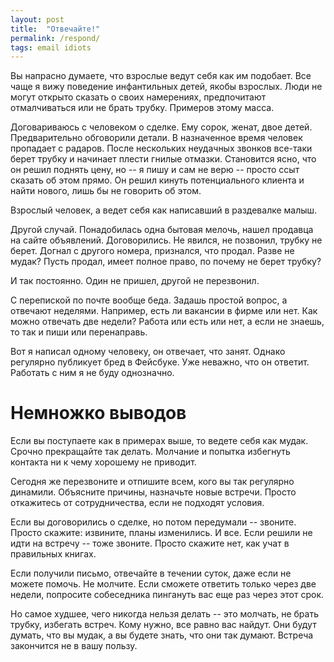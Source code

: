 ```yaml
---
layout: post
title:  "Отвечайте!"
permalink: /respond/
tags: email idiots
---
```


Вы напрасно думаете, что взрослые ведут себя как им подобает. Все чаще я вижу
поведение инфантильных детей, якобы взрослых. Люди не могут открыто сказать о
своих намерениях, предпочитают отмалчиваться или не брать трубку. Примеров этому
масса.

Договариваюсь с человеком о сделке. Ему сорок, женат, двое детей. Предварительно
обговорили детали. В назначенное время человек пропадает с радаров. После
нескольких неудачных звонков все-таки берет трубку и начинает плести гнилые
отмазки. Становится ясно, что он решил поднять цену, но -- я пишу и сам не верю
-- просто ссыт сказать об этом прямо. Он решил кинуть потенциального клиента и
найти нового, лишь бы не говорить об этом.

Взрослый человек, а ведет себя как написавший в раздевалке малыш.

Другой случай. Понадобилась одна бытовая мелочь, нашел продавца на сайте
объявлений. Договорились. Не явился, не позвонил, трубку не берет. Догнал с
другого номера, признался, что продал. Разве не мудак? Пусть продал, имеет
полное право, по почему не берет трубку?

И так постоянно. Один не пришел, другой не перезвонил.

С перепиской по почте вообще беда. Задашь простой вопрос, а отвечают
неделями. Например, есть ли вакансии в фирме или нет. Как можно отвечать две
недели? Работа или есть или нет, а если не знаешь, то так и пиши или
перенаправь.

Вот я написал одному человеку, он отвечает, что занят. Однако регулярно
публикует бред в Фейсбуке. Уже неважно, что он ответит. Работать с ним я не буду
однозначно.

Немножко выводов
================

Если вы поступаете как в примерах выше, то ведете себя как мудак. Срочно
прекращайте так делать. Молчание и попытка избегнуть контакта ни к чему хорошему
не приводит.

Сегодня же перезвоните и отпишите всем, кого вы так регулярно
динамили. Объясните причины, назначьте новые встречи. Просто откажитесь от
сотрудничества, если не подходят условия.

Если вы договорились о сделке, но потом передумали -- звоните. Просто скажите:
извините, планы изменились. И все. Если решили не идти на встречу -- тоже
звоните. Просто скажите нет, как учат в правильных книгах.

Если получили письмо, отвечайте в течении суток, даже если не можете помочь. Не
молчите. Если сможете ответить только через две недели, попросите собеседника
пингануть вас еще раз через этот срок.

Но самое худшее, чего никогда нельзя делать -- это молчать, не брать трубку,
избегать встреч. Кому нужно, все равно вас найдут. Они будут думать, что вы
мудак, а вы будете знать, что они так думают. Встреча закончится не в вашу
пользу.
